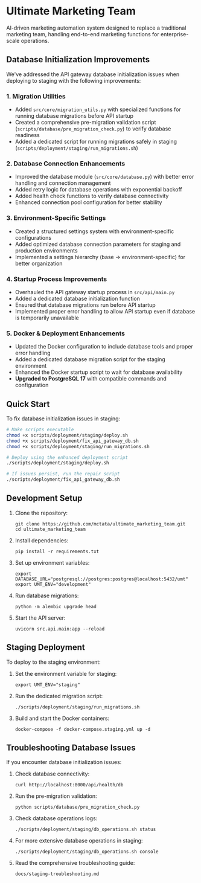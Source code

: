 # Ultimate Marketing Team

AI-driven marketing automation system designed to replace a traditional marketing team, handling end-to-end marketing functions for enterprise-scale operations.

## Database Initialization Improvements

We've addressed the API gateway database initialization issues when deploying to staging with the following improvements:

### 1. Migration Utilities

- Added `src/core/migration_utils.py` with specialized functions for running database migrations before API startup
- Created a comprehensive pre-migration validation script (`scripts/database/pre_migration_check.py`) to verify database readiness
- Added a dedicated script for running migrations safely in staging (`scripts/deployment/staging/run_migrations.sh`)

### 2. Database Connection Enhancements

- Improved the database module (`src/core/database.py`) with better error handling and connection management
- Added retry logic for database operations with exponential backoff
- Added health check functions to verify database connectivity
- Enhanced connection pool configuration for better stability

### 3. Environment-Specific Settings

- Created a structured settings system with environment-specific configurations
- Added optimized database connection parameters for staging and production environments
- Implemented a settings hierarchy (base → environment-specific) for better organization

### 4. Startup Process Improvements

- Overhauled the API gateway startup process in `src/api/main.py`
- Added a dedicated database initialization function
- Ensured that database migrations run before API startup
- Implemented proper error handling to allow API startup even if database is temporarily unavailable

### 5. Docker & Deployment Enhancements

- Updated the Docker configuration to include database tools and proper error handling
- Added a dedicated database migration script for the staging environment
- Enhanced the Docker startup script to wait for database availability
- **Upgraded to PostgreSQL 17** with compatible commands and configuration

## Quick Start

To fix database initialization issues in staging:

```bash
# Make scripts executable 
chmod +x scripts/deployment/staging/deploy.sh
chmod +x scripts/deployment/fix_api_gateway_db.sh
chmod +x scripts/deployment/staging/run_migrations.sh

# Deploy using the enhanced deployment script
./scripts/deployment/staging/deploy.sh

# If issues persist, run the repair script
./scripts/deployment/fix_api_gateway_db.sh
```

## Development Setup

1. Clone the repository:
   ```
   git clone https://github.com/mctata/ultimate_marketing_team.git
   cd ultimate_marketing_team
   ```

2. Install dependencies:
   ```
   pip install -r requirements.txt
   ```

3. Set up environment variables:
   ```
   export DATABASE_URL="postgresql://postgres:postgres@localhost:5432/umt"
   export UMT_ENV="development"
   ```

4. Run database migrations:
   ```
   python -m alembic upgrade head
   ```

5. Start the API server:
   ```
   uvicorn src.api.main:app --reload
   ```

## Staging Deployment

To deploy to the staging environment:

1. Set the environment variable for staging:
   ```
   export UMT_ENV="staging"
   ```

2. Run the dedicated migration script:
   ```
   ./scripts/deployment/staging/run_migrations.sh
   ```

3. Build and start the Docker containers:
   ```
   docker-compose -f docker-compose.staging.yml up -d
   ```

## Troubleshooting Database Issues

If you encounter database initialization issues:

1. Check database connectivity:
   ```
   curl http://localhost:8000/api/health/db
   ```

2. Run the pre-migration validation:
   ```
   python scripts/database/pre_migration_check.py
   ```

3. Check database operations logs:
   ```
   ./scripts/deployment/staging/db_operations.sh status
   ```

4. For more extensive database operations in staging:
   ```
   ./scripts/deployment/staging/db_operations.sh console
   ```

5. Read the comprehensive troubleshooting guide:
   ```
   docs/staging-troubleshooting.md
   ```

